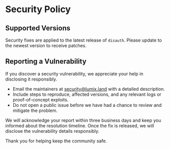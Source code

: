 # Security Policy

## Supported Versions

Security fixes are applied to the latest release of `disauth`. Please update to the newest version to receive patches.

## Reporting a Vulnerability

If you discover a security vulnerability, we appreciate your help in disclosing it responsibly.

- Email the maintainers at security@lumix.land with a detailed description.
- Include steps to reproduce, affected versions, and any relevant logs or proof-of-concept exploits.
- Do not open a public issue before we have had a chance to review and mitigate the problem.

We will acknowledge your report within three business days and keep you informed about the resolution timeline. Once the fix is released, we will disclose the vulnerability details responsibly.

Thank you for helping keep the community safe.
